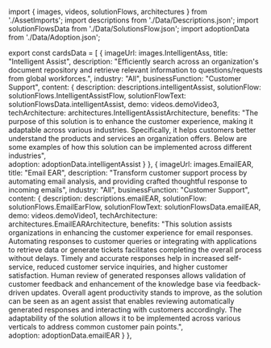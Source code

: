 import { images, videos, solutionFlows, architectures } from './AssetImports';
import descriptions from './Data/Descriptions.json';
import solutionFlowsData from './Data/SolutionsFlow.json';
import adoptionData from './Data/Adoption.json';

export const cardsData = [
  {
    imageUrl: images.IntelligentAss,
    title: "Intelligent Assist",
    description: "Efficiently search across an organization's document repository and retrieve relevant information to questions/requests from global workforces.",
    industry: "All",
    businessFunction: "Customer Support",
    content: {
      description: descriptions.intelligentAssist,
      solutionFlow: solutionFlows.IntelligentAssistFlow,
      solutionFlowText: solutionFlowsData.intelligentAssist,
      demo: videos.demoVideo3,
      techArchitecture: architectures.IntelligentAssistArchitecture,
      benefits: "The purpose of this solution is to enhance the customer experience, making it adaptable across various industries. Specifically, it helps customers better understand the products and services an organization offers. Below are some examples of how this solution can be implemented across different industries",      
      adoption: adoptionData.intelligentAssist
    }
  },
  {
    imageUrl: images.EmailEAR,
    title: "Email EAR",
    description: "Transform customer support process by automating email analysis, and providing crafted thoughtful response to incoming emails",
    industry: "All",
    businessFunction: "Customer Support",
    content: {
      description: descriptions.emailEAR,
      solutionFlow: solutionFlows.EmailEarFlow,
      solutionFlowText: solutionFlowsData.emailEAR,
      demo: videos.demoVideo1,
      techArchitecture: architectures.EmailEARArchitecture,
      benefits: "This solution assists organizations in enhancing the customer experience for email responses. Automating responses to customer queries or integrating with applications to retrieve data or generate tickets facilitates completing the overall process without delays.  Timely and accurate responses help in increased self-service, reduced customer service inquiries, and higher customer satisfaction.  Human review of generated responses allows validation of customer feedback and enhancement of the knowledge base via feedback-driven updates.  Overall agent productivity stands to improve, as the solution can be seen as an agent assist that enables reviewing automatically generated responses and interacting with customers accordingly.  The adaptability of the solution allows it to be implemented across various verticals to address common customer pain points.",     
      adoption: adoptionData.emailEAR
    }
  },
